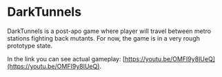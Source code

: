# DarkTunnels

DarkTunnels is a post-apo game where player will travel between metro stations fighting back mutants. 
For now, the game is in a very rough prototype state.

In the link you can see actual gameplay:
[https://youtu.be/OMFI9y8IUeQ](https://youtu.be/OMFI9y8IUeQ).

